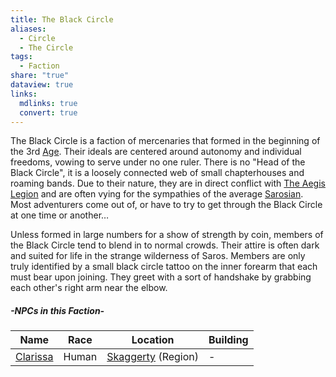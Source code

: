 ```yaml
---
title: The Black Circle
aliases:
  - Circle
  - The Circle
tags:
  - Faction
share: "true"
dataview: true
links:
  mdlinks: true
  convert: true
---
```


The Black Circle is a faction of mercenaries that formed in the beginning of the 3rd [Age](../History-&%20Lore/Ages-of-Saros.md). Their ideals are centered around autonomy and individual freedoms, vowing to serve under no one ruler. There is no "Head of the Black Circle", it is a loosely connected web of small chapterhouses and roaming bands. Due to their nature, they are in direct conflict with [The Aegis Legion](./The-Aegis-Legion.md) and are often vying for the sympathies of the average [Sarosian](../History-&%20Lore/A-Brief-Saros-History.md). Most adventurers come out of, or have to try to get through the Black Circle at one time or another…

Unless formed in large numbers for a show of strength by coin, members of the Black Circle tend to blend in to normal crowds. Their attire is often dark and suited for life in the strange wilderness of Saros. Members are only truly identified by a small black circle tattoo on the inner forearm that each must bear upon joining. They greet with a sort of handshake by grabbing each other's right arm near the elbow.

##### -NPCs in this Faction-
| Name                                                             | Race  | Location               | Building |
| ---------------------------------------------------------------- | ----- | ---------------------- | -------- |
| [Clarissa](./The%20Black%20Circle/NPCs/Clarissa.md) | Human | [Skaggerty](Skaggerty.md) (Region) | \-       |

